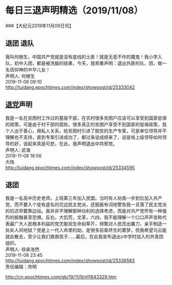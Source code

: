 # 每日三退声明精选（2019/11/08）
  
  
###【大纪元2019年11月09日讯】  
## 退团 退队  
我叫何根生，中国共产党就是没有底线的土匪！就是无恶不作的魔鬼！我小学入队，初中入团，都是被洗脑的结果，今天，我郑重声明：退出共匪的队、团，做一名信仰神的中华儿女！  
声明人: 何根生  
2019-11-08 09:10  
<a href="http://tuidang.epochtimes.com/index/showpost/id/25333042">http://tuidang.epochtimes.com/index/showpost/id/25333042</a>  
## <a href="http://cn.epochtimes.com/gb/tag/%E9%80%80%E5%85%9A.html">退党</a>声明
我是一名在贫困村工作过的基层干部，在农村很多贫困户应该可以享受到国家低保的政策，可是由于村干部的腐败，很多真正的贫困户享受不到国家的低保政策，我个人出于善心，用私人关系，给贫困村引进了脱贫的生产专案，可是单位领导并不理解也不支持，直到专案引进成功了，都过来说成绩来了，说是啥上级领导如何领导的好，说起来真是可悲，在此，我声明退出中共邪党。  
声明人: 武海  
2019-11-08 16:56  
大陆  
<a href="http://tuidang.epochtimes.com/index/showpost/id/25334595">http://tuidang.epochtimes.com/index/showpost/id/25334595</a>  
## 退团  
我是一名高中历史老师，上班第三年加入民盟。当时有人劝我一步到位加入共产党，而不要入个徒有虚名的花边民主党派，还振振有词地警告我一旦落了民主党派的坑迟早要靠边站。我并非不理解那种功利的选择考虑，而是对共产党怀有一种强烈的抵触甚至恐惧。反右，大饥荒，文革，六四，我不能理解一个口口声声宣称代表最广大人民根本利益的党怎能视生命如草芥，频繁对人民亮出屠刀，亲手制造一处处人间地狱？党是上一代人命里的劫，是很多前辈终生的噩梦。但我希望乌云能就此散去，至少让我们救救孩子……最后，在此我宣布退出z中学时加入的共青团组织。  
声明人: 徐承浩然  
2019-11-08 23:45  
<a href="http://tuidang.epochtimes.com/index/showpost/id/25336583">http://tuidang.epochtimes.com/index/showpost/id/25336583</a>  
责任编辑：欣明  
  
  
http://cn.epochtimes.com/gb/19/11/9/n11643329.htm
